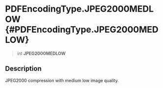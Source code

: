 PDFEncodingType.JPEG2000MEDLOW {#PDFEncodingType.JPEG2000MEDLOW}
==============================

> int **JPEG2000MEDLOW**

Description
-----------

JPEG2000 compression with medium low image quality.

